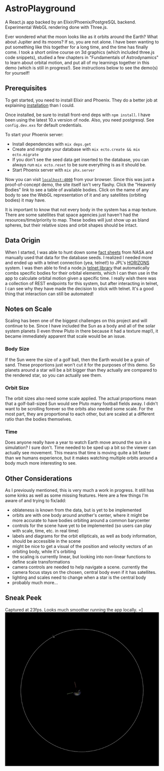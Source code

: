 # AstroPlayground

A React.js app backed by an Elixir/Phoenix/PostgreSQL backend. Experimental
WebGL rendering done with Three.js.

Ever wondered what the moon looks like as it orbits around the Earth? What about Jupiter and its moons? If so, you are not alone. I have been wanting to put something like this together for a long time, and the time has finally come. I took a short online course on 3d graphics (which included three.js code snippets), studied a few chapters in "Fundamentals of Astrodynamics" to learn about orbital motion, and put all of my learnings together in this demo (which is still in progress!). See instructions below to see the demo(s) for yourself!


## Prerequisites

To get started, you need to install Elixir and Phoenix. They do a better job at explaining [installation](https://hexdocs.pm/phoenix/installation.html#content) than I could.

Once installed, be sure to install front-end deps with `npm install`. I have been using the latest 10.x version of node. Also, you need postgresql. See `config.dev.exs` for default credentials.

To start your Phoenix server:

  * Install dependencies with `mix deps.get`
  * Create and migrate your database with `mix ecto.create && mix ecto.migrate`
  * If you don't see the seed data get inserted to the database, you can always run `mix ecto.reset` to be sure everything is as it should be.
  * Start Phoenix server with `mix phx.server`

Now you can visit [`localhost:4000`](http://localhost:4000) from your browser. Since this was just a proof-of-concept demo, the site itself isn't very flashy. Click the "Heavenly Bodies" link to see a table of available bodies. Click on the name of any body to see the WebGL representation of it and any satellites (orbiting bodies) it may have.

It is important to know that not every body in the system has a map texture. There are some satellites that space agencies just haven't had the resources/time/priority to map. These bodies will just show up as bland spheres, but their relative sizes and orbit shapes should be intact.


## Data Origin

When I started, I was able to hunt down some [fact sheets](https://nssdc.gsfc.nasa.gov/planetary/planetfact.html) from NASA and manually used that data for the database seeds. I realized I needed more and ended up with a telnet connection (yea, telnet!) to JPL's [HORIZONS](https://ssd.jpl.nasa.gov/?horizons) system. I was then able to find a node.js [telnet library](https://www.npmjs.com/package/expect-telnet) that automatically combs specific bodies for their orbital elements, which I can then use in the app to calculate orbital motion given a specific time. I really wish there was a collection of REST endpoints for this system, but after interacting in telnet, I can see why they have made the decision to stick with telnet. It's a good thing that interaction can still be automated!


## Notes on Scale

Scaling has been one of the biggest challenges on this project and will continue to be. Since I have included the Sun as a body and all of the solar system planets (I even threw Pluto in there because it had a texture map!), it became immediately apparent that scale would be an issue.

### Body Size

If the Sun were the size of a golf ball, then the Earth would be a grain of sand. These proportions just won't cut it for the purposes of this demo. So planets around a star will be a bit bigger than they actually are compared to the rendered star, so you can actually see them.

### Orbit Size

The orbit sizes also need some scale applied. The actual proportions mean that a golf-ball-sized Sun would see Pluto many football fields away. I didn't want to be scrolling forever so the orbits also needed some scale. For the most part, they are proportional to each other, but are scaled at a different ratio than the bodies themselves.

### Time

Does anyone really have a year to watch Earth move around the sun in a simulation? I sure don't. Time needed to be sped up a bit so the viewer can actually see movement. This means that time is moving quite a bit faster than we humans experience, but it makes watching multiple orbits around a body much more interesting to see.


## Other Considerations

As I previously mentioned, this is very much a work in progress. It still has some kinks as well as some missing features. Here are a few things I'm aware of and trying to fix/add:

- oblateness is known from the data, but is yet to be implemented
- orbits are with one body around another's center, where it might be more accurate to have bodies orbiting around a common barycenter
- controls for the scene have yet to be implemented (so users can play with scale, time, etc. in real time)
- labels and diagrams for the orbit ellipticals, as well as body information, should be accessible in the scene
- might be nice to get a visual of the position and velocity vectors of an orbiting body, while it's orbiting
- the scaling is currently linear, but looking into non-linear functions to define scale transformations
- camera controls are needed to help navigate a scene. currently the camera focus stays on the chosen, central body even if it has satellites.
- lighting and scales need to change when a star is the central body
- probably much more...


## Sneak Peek

Captured at 23fps. Looks much smoother running the app locally.  =]
![](luna_about_earth_demo.gif)
